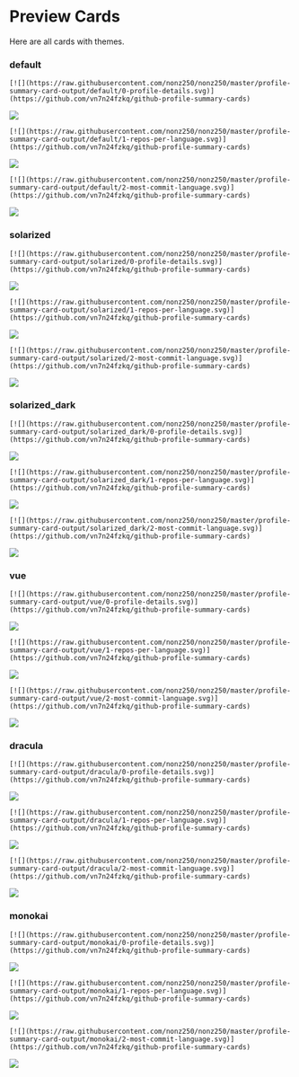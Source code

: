 
# Preview Cards

Here are all cards with themes.


### default


```
[![](https://raw.githubusercontent.com/nonz250/nonz250/master/profile-summary-card-output/default/0-profile-details.svg)](https://github.com/vn7n24fzkq/github-profile-summary-cards)
```
![](https://raw.githubusercontent.com/nonz250/nonz250/master/profile-summary-card-output/default/0-profile-details.svg)


```
[![](https://raw.githubusercontent.com/nonz250/nonz250/master/profile-summary-card-output/default/1-repos-per-language.svg)](https://github.com/vn7n24fzkq/github-profile-summary-cards)
```
![](https://raw.githubusercontent.com/nonz250/nonz250/master/profile-summary-card-output/default/1-repos-per-language.svg)


```
[![](https://raw.githubusercontent.com/nonz250/nonz250/master/profile-summary-card-output/default/2-most-commit-language.svg)](https://github.com/vn7n24fzkq/github-profile-summary-cards)
```
![](https://raw.githubusercontent.com/nonz250/nonz250/master/profile-summary-card-output/default/2-most-commit-language.svg)


### solarized


```
[![](https://raw.githubusercontent.com/nonz250/nonz250/master/profile-summary-card-output/solarized/0-profile-details.svg)](https://github.com/vn7n24fzkq/github-profile-summary-cards)
```
![](https://raw.githubusercontent.com/nonz250/nonz250/master/profile-summary-card-output/solarized/0-profile-details.svg)


```
[![](https://raw.githubusercontent.com/nonz250/nonz250/master/profile-summary-card-output/solarized/1-repos-per-language.svg)](https://github.com/vn7n24fzkq/github-profile-summary-cards)
```
![](https://raw.githubusercontent.com/nonz250/nonz250/master/profile-summary-card-output/solarized/1-repos-per-language.svg)


```
[![](https://raw.githubusercontent.com/nonz250/nonz250/master/profile-summary-card-output/solarized/2-most-commit-language.svg)](https://github.com/vn7n24fzkq/github-profile-summary-cards)
```
![](https://raw.githubusercontent.com/nonz250/nonz250/master/profile-summary-card-output/solarized/2-most-commit-language.svg)


### solarized_dark


```
[![](https://raw.githubusercontent.com/nonz250/nonz250/master/profile-summary-card-output/solarized_dark/0-profile-details.svg)](https://github.com/vn7n24fzkq/github-profile-summary-cards)
```
![](https://raw.githubusercontent.com/nonz250/nonz250/master/profile-summary-card-output/solarized_dark/0-profile-details.svg)


```
[![](https://raw.githubusercontent.com/nonz250/nonz250/master/profile-summary-card-output/solarized_dark/1-repos-per-language.svg)](https://github.com/vn7n24fzkq/github-profile-summary-cards)
```
![](https://raw.githubusercontent.com/nonz250/nonz250/master/profile-summary-card-output/solarized_dark/1-repos-per-language.svg)


```
[![](https://raw.githubusercontent.com/nonz250/nonz250/master/profile-summary-card-output/solarized_dark/2-most-commit-language.svg)](https://github.com/vn7n24fzkq/github-profile-summary-cards)
```
![](https://raw.githubusercontent.com/nonz250/nonz250/master/profile-summary-card-output/solarized_dark/2-most-commit-language.svg)


### vue


```
[![](https://raw.githubusercontent.com/nonz250/nonz250/master/profile-summary-card-output/vue/0-profile-details.svg)](https://github.com/vn7n24fzkq/github-profile-summary-cards)
```
![](https://raw.githubusercontent.com/nonz250/nonz250/master/profile-summary-card-output/vue/0-profile-details.svg)


```
[![](https://raw.githubusercontent.com/nonz250/nonz250/master/profile-summary-card-output/vue/1-repos-per-language.svg)](https://github.com/vn7n24fzkq/github-profile-summary-cards)
```
![](https://raw.githubusercontent.com/nonz250/nonz250/master/profile-summary-card-output/vue/1-repos-per-language.svg)


```
[![](https://raw.githubusercontent.com/nonz250/nonz250/master/profile-summary-card-output/vue/2-most-commit-language.svg)](https://github.com/vn7n24fzkq/github-profile-summary-cards)
```
![](https://raw.githubusercontent.com/nonz250/nonz250/master/profile-summary-card-output/vue/2-most-commit-language.svg)


### dracula


```
[![](https://raw.githubusercontent.com/nonz250/nonz250/master/profile-summary-card-output/dracula/0-profile-details.svg)](https://github.com/vn7n24fzkq/github-profile-summary-cards)
```
![](https://raw.githubusercontent.com/nonz250/nonz250/master/profile-summary-card-output/dracula/0-profile-details.svg)


```
[![](https://raw.githubusercontent.com/nonz250/nonz250/master/profile-summary-card-output/dracula/1-repos-per-language.svg)](https://github.com/vn7n24fzkq/github-profile-summary-cards)
```
![](https://raw.githubusercontent.com/nonz250/nonz250/master/profile-summary-card-output/dracula/1-repos-per-language.svg)


```
[![](https://raw.githubusercontent.com/nonz250/nonz250/master/profile-summary-card-output/dracula/2-most-commit-language.svg)](https://github.com/vn7n24fzkq/github-profile-summary-cards)
```
![](https://raw.githubusercontent.com/nonz250/nonz250/master/profile-summary-card-output/dracula/2-most-commit-language.svg)


### monokai


```
[![](https://raw.githubusercontent.com/nonz250/nonz250/master/profile-summary-card-output/monokai/0-profile-details.svg)](https://github.com/vn7n24fzkq/github-profile-summary-cards)
```
![](https://raw.githubusercontent.com/nonz250/nonz250/master/profile-summary-card-output/monokai/0-profile-details.svg)


```
[![](https://raw.githubusercontent.com/nonz250/nonz250/master/profile-summary-card-output/monokai/1-repos-per-language.svg)](https://github.com/vn7n24fzkq/github-profile-summary-cards)
```
![](https://raw.githubusercontent.com/nonz250/nonz250/master/profile-summary-card-output/monokai/1-repos-per-language.svg)


```
[![](https://raw.githubusercontent.com/nonz250/nonz250/master/profile-summary-card-output/monokai/2-most-commit-language.svg)](https://github.com/vn7n24fzkq/github-profile-summary-cards)
```
![](https://raw.githubusercontent.com/nonz250/nonz250/master/profile-summary-card-output/monokai/2-most-commit-language.svg)

